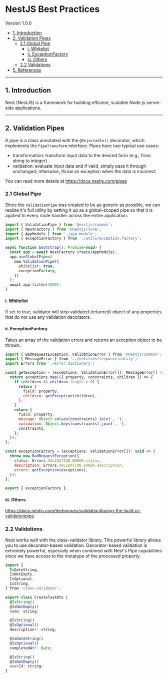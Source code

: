 # NestJS Best Practices

Version 1.0.0
<!-- MarkdownTOC -->

- [1. Introduction](#1-introduction)
- [2. Validation Pipes](#2-validation-pipes)
  - [2.1 Global Pipe](#2.1-global-pipe)
    - [i. Whitelist](#i-whitelist)
    - [ii. ExceptionFactory](#ii-exceptionFactory)
    - [iii. Others](#iii-others)
  - [2.2 Validations](#2.2-validations)
- [5. References](#5-references)

<!-- /MarkdownTOC -->

---

## 1. Introduction

Nest (NestJS) is a framework for building efficient, scalable Node.js server-side applications. 

---

## 2. Validation Pipes

A pipe is a class annotated with the `@Injectable()` decorator, which implements the `PipeTransform` interface.
Pipes have two typical use cases:

- transformation: transform input data to the desired form (e.g., from string to integer)
- validation: evaluate input data and if valid, simply pass it through unchanged; otherwise, throw an exception when the data is incorrect

You can read more details at https://docs.nestjs.com/pipes

### 2.1 Global Pipe

Since the `ValidationPipe` was created to be as generic as possible, we can realize it's full utility by setting it up as a global-scoped pipe so that it is applied to every route handler across the entire application.

```javascript
import { ValidationPipe } from '@nestjs/common';
import { NestFactory } from '@nestjs/core';
import { AppModule } from './app.module';
import { exceptionFactory } from './utils/exception.factory';

async function bootstrap(): Promise<void> {
  const app = await NestFactory.create(AppModule);
  app.useGlobalPipes(
    new ValidationPipe({
      whitelist: true,
      exceptionFactory,
    })
  );
  await app.listen(3000);
}
```

#### i. Whitelist

If set to true, validator will strip validated (returned) object of any properties that do not use any validation decorators.

#### ii. ExceptionFactory

Takes an array of the validation errors and returns an exception object to be thrown.

```javascript
import { BadRequestException, ValidationError } from '@nestjs/common';
import { MessageError } from '../entities/response.entity';
import Errors from './error.dictionary';

const getException = (exceptions: ValidationError[]): MessageError[] => {
  return exceptions.map(({ property, constraints, children }) => {
    if (children && children.length > 0) {
      return {
        field: property,
        children: getException(children),
      };
    }
    return {
      field: property,
      message: Object.values(constraints).join(', '),
      validation: Object.keys(constraints).join(', '),
      constraints,
    };
  });
};

const exceptionFactory = (exceptions: ValidationError[]): void => {
  throw new BadRequestException({
    status: Errors.VALIDATION_ERROR.status,
    description: Errors.VALIDATION_ERROR.description,
    errors: getException(exceptions),
  });
};

export { exceptionFactory };
```

#### iii. Others

https://docs.nestjs.com/techniques/validation#using-the-built-in-validationpipe

### 2.2 Validations

Nest works well with the class-validator library. This powerful library allows you to use decorator-based validation. Decorator-based validation is extremely powerful, especially when combined with Nest's Pipe capabilities since we have access to the metatype of the processed property.

```javascript
import {
  IsDateString,
  IsNotEmpty,
  IsOptional,
  IsString,
} from 'class-validator';

export class CreateTaskDto {
  @IsString()
  @IsNotEmpty()
  name: string;

  @IsString()
  @IsOptional()
  description?: string;

  @IsDateString()
  @IsOptional()
  completedAt?: Date;

  @IsString()
  @IsNotEmpty()
  userId: string;
}
```
